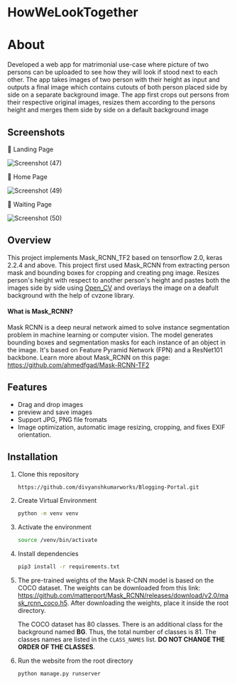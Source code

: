 # HowWeLookTogether
# About

Developed a web app for matrimonial use-case where picture of two persons can be uploaded to see how they will look if stood next to each other. The app takes images of two person with their height as input and outputs
a final image which contains cutouts of both person placed side by side on a separate background image. The app first crops out persons from their respective original images,
resizes them according to the persons height and merges them side by side on a default background image

## Screenshots

📌 Landing Page

![Screenshot (47)](https://github.com/divyanshkumarworks/heavy-reminder/assets/134360630/e96a2de7-0a11-4d3c-8661-743731475464)

📌 Home Page

![Screenshot (49)](https://github.com/divyanshkumarworks/heavy-reminder/assets/134360630/2dfbba11-c114-4f19-af57-c03388c50040)

📌 Waiting Page

![Screenshot (50)](https://github.com/divyanshkumarworks/heavy-reminder/assets/134360630/0bf2ea8f-c6fe-4d39-84bb-13fd984fc7f8)

## Overview

This project implements Mask_RCNN_TF2 based on tensorflow 2.0, keras 2.2.4 and above. This project first used Mask_RCNN from extracting person mask and bounding boxes for cropping and creating png image. Resizes person's height with respect to another person's height and pastes both the images side by side using [Open_CV](https://www.geeksforgeeks.org/opencv-overview/) and overlays the image on a deafult background with the help of cvzone library. 

#### What is Mask_RCNN?
Mask RCNN is a deep neural network aimed to solve instance segmentation problem in machine learning or computer vision. The model generates bounding boxes and segmentation masks for each instance of an object in the image. It's based on Feature Pyramid Network (FPN) and a ResNet101 backbone. Learn more about Mask_RCNN on this page: https://github.com/ahmedfgad/Mask-RCNN-TF2

## Features

- Drag and drop images 
- preview and save images
- Support JPG, PNG file fromats
- Image optimization, automatic image resizing, cropping, and fixes EXIF orientation.

## Installation
1. Clone this repository
   ```bash
   https://github.com/divyanshkumarworks/Blogging-Portal.git
   ```
2. Create Virtual Environment
   ```bash
   python -m venv venv
   ```
3. Activate the environment
   ```bash
   source /venv/bin/activate
   ```

4. Install dependencies
   ```bash
   pip3 install -r requirements.txt
   ```
5. The pre-trained weights of the Mask R-CNN model is based on the COCO dataset. The weights can be downloaded from this link: https://github.com/matterport/Mask_RCNN/releases/download/v2.0/mask_rcnn_coco.h5. After downloading the weights, place it inside the root directory.

   The COCO dataset has 80 classes. There is an additional class for the background named **BG**. Thus, the total number of classes is 81. The classes names are listed in the `CLASS_NAMES` list. **DO NOT CHANGE THE ORDER OF THE CLASSES**.

6. Run the website from the root directory
    ```bash
    python manage.py runserver
    ```


